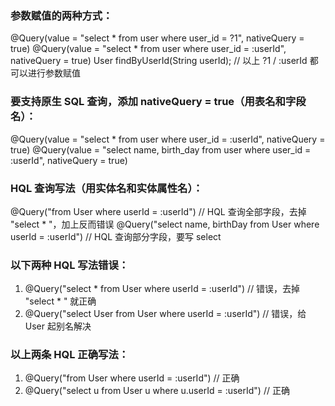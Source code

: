 ### 参数赋值的两种方式：
@Query(value = "select * from user where user_id = ?1", nativeQuery = true)
@Query(value = "select * from user where user_id = :userId", nativeQuery = true)
User findByUserId(String userId); // 以上 ?1 / :userId 都可以进行参数赋值


### 要支持原生 SQL 查询，添加 nativeQuery = true（用表名和字段名）：
@Query(value = "select * from user where user_id = :userId", nativeQuery = true)
@Query(value = "select name, birth_day from user where user_id = :userId", nativeQuery = true)


### HQL 查询写法（用实体名和实体属性名）：
@Query("from User where userId = :userId") // HQL 查询全部字段，去掉 "select * "，加上反而错误
@Query("select name, birthDay from User where userId = :userId") // HQL 查询部分字段，要写 select


### 以下两种 HQL 写法错误：
1. @Query("select * from User where userId = :userId") // 错误，去掉 "select * " 就正确
2. @Query("select User from User where userId = :userId") // 错误，给 User 起别名解决
### 以上两条 HQL 正确写法：
1. @Query("from User where userId = :userId") // 正确
2. @Query("select u from User u where u.userId = :userId") // 正确
